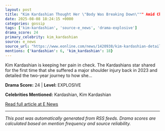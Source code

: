 ```yaml
---
layout: post
title: "Kim Kardashian Thought Her \"Body Was Breaking Down\""" Amid Chronic Pain"""
date: 2025-08-08 18:24:15 +0000
categories: gossip
tags: ['kim-kardashian', 'source-e_news', 'drama-explosive']
drama_score: 24
primary_celebrity: kim_kardashian
source: e_news
source_url: "https://www.eonline.com/news/1420938/kim-kardashian-details-stem-cell-treatment-after-shoulder-injury?cmpid=rss-syndicate-genericrss-us-top_stories"""
mentions: {'kardashian': 6, 'kim_kardashian': 18}
---
```


Kim Kardashian is keeping her pain in check. The Kardashians star shared for the first time that she suffered a major shoulder injury back in 2023 and detailed the two-year journey to how she...

**Drama Score:** 24 | **Level:** EXPLOSIVE

**Celebrities Mentioned:** Kardashian, Kim Kardashian

[Read full article at E News](https://www.eonline.com/news/1420938/kim-kardashian-details-stem-cell-treatment-after-shoulder-injury?cmpid=rss-syndicate-genericrss-us-top_stories)

---
*This post was automatically generated from RSS feeds. Drama scores are calculated based on mention frequency and source reliability.*

